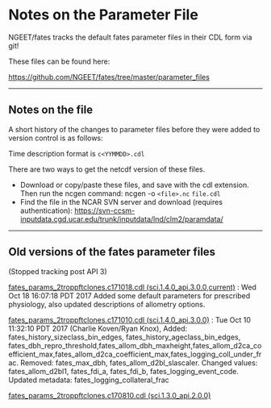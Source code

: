 # Notes on the Parameter File

NGEET/fates tracks the default fates parameter files in their CDL form via git!

These files can be found here:

https://github.com/NGEET/fates/tree/master/parameter_files

---
## Notes on the file

A short history of the changes to parameter files before they were added to version control is as follows:


Time description format is `c<YYMMDD>.cdl`

There are two ways to get the netcdf version of these files.
* Download or copy/paste these files, and save with the cdl extension. Then run the ncgen command: ncgen -o `<file>.nc` `file.cdl`
* Find the file in the NCAR SVN server and download (requires authentication): https://svn-ccsm-inputdata.cgd.ucar.edu/trunk/inputdata/lnd/clm2/paramdata/

---

## Old versions of the fates parameter files
(Stopped tracking post API 3)


[fates_params_2troppftclones.c171018.cdl (sci.1.4.0_api.3.0.0,current)](content/fates_params_2troppftclones.c171018.cdl) : Wed Oct 18 16:07:18 PDT 2017 Added some default parameters for prescribed physiology, also updated descriptions of allometry options.

[fates_params_2troppftclones.c171010.cdl (sci.1.4.0_api.3.0.0)](content/fates_params_2troppftclones.c171010.cdl) : Tue Oct 10 11:32:10 PDT 2017 (Charlie Koven/Ryan Knox), Added: fates_history_sizeclass_bin_edges, fates_history_ageclass_bin_edges, fates_dbh_repro_threshold,fates_allom_dbh_maxheight,fates_allom_d2ca_coefficient_max,fates_allom_d2ca_coefficient_max,fates_logging_coll_under_frac.  Removed: fates_max_dbh, fates_allom_d2bl_slascaler. Changed values: fates_allom_d2bl1, fates_fdi_a, fates_fdi_b, fates_logging_event_code. Updated metadata: fates_logging_collateral_frac

[fates_params_2troppftclones.c170810.cdl (sci.1.3.0_api.2.0.0) ](content/fates_params_2troppftclones.c170810.cdl)